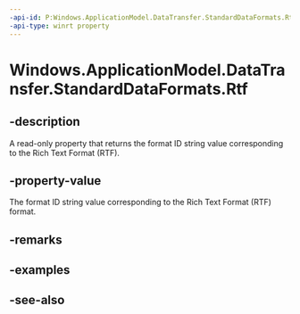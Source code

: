 ```yaml
---
-api-id: P:Windows.ApplicationModel.DataTransfer.StandardDataFormats.Rtf
-api-type: winrt property
---
```


<!-- Property syntax
public string Rtf { get; }
-->

# Windows.ApplicationModel.DataTransfer.StandardDataFormats.Rtf

## -description
 A read-only property that returns the format ID string value corresponding to the Rich Text Format (RTF). 

## -property-value
The format ID string value corresponding to the Rich Text Format (RTF) format.

## -remarks

## -examples

## -see-also
